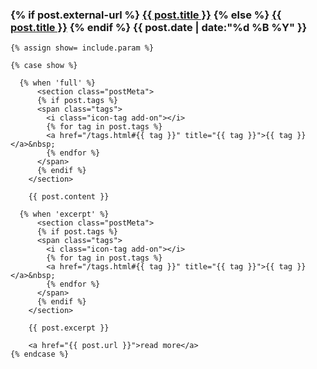 <article>
    <h3>
    {% if post.external-url %}
    <a title="{{ post.title }}" rel="bookmark" href="{{ post.url }}" class="permalink icon-link"></a>
    <a href="{{ post.external-url }}" title="{{ post.title }}" class="postTitle">{{ post.title }}</a>
    {% else %}
    <a href="{{ post.url }}" title="{{ post.title }}" class="postTitle shiftTitle" rel="bookmark">{{ post.title }}</a>
    {% endif %}
    <time datetime="{{ post.date | date:"%Y-%m-%d" }}" class="meta">{{ post.date | date:"%d %B %Y" }}</time>
    </h3>

    {% assign show= include.param %}

    {% case show %}

      {% when 'full' %}
          <section class="postMeta">
          {% if post.tags %}
          <span class="tags">
            <i class="icon-tag add-on"></i>
            {% for tag in post.tags %}
            <a href="/tags.html#{{ tag }}" title="{{ tag }}">{{ tag }}</a>&nbsp;
            {% endfor %}
          </span>
          {% endif %}
        </section>

        {{ post.content }}

      {% when 'excerpt' %}
          <section class="postMeta">
          {% if post.tags %}
          <span class="tags">
            <i class="icon-tag add-on"></i>
            {% for tag in post.tags %}
            <a href="/tags.html#{{ tag }}" title="{{ tag }}">{{ tag }}</a>&nbsp;
            {% endfor %}
          </span>
          {% endif %}
        </section>

        {{ post.excerpt }}

        <a href="{{ post.url }}">read more</a>
    {% endcase %}
</article>